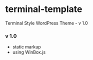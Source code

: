 # terminal-template
Terminal Style WordPress Theme  - v 1.0

### v 1.0
* static markup
* using WinBox.js